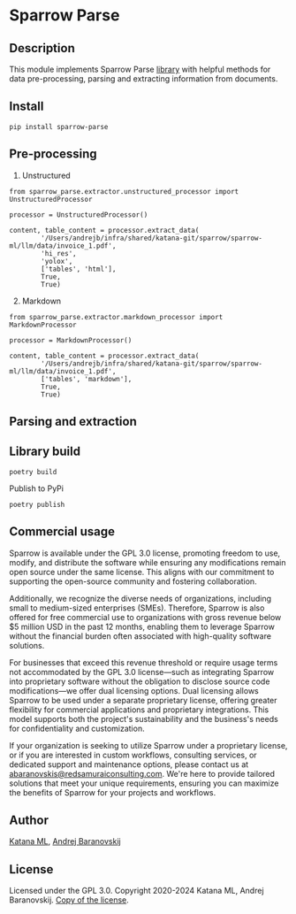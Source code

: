 # Sparrow Parse

## Description

This module implements Sparrow Parse [library](https://pypi.org/project/sparrow-parse/) with helpful methods for data pre-processing, parsing and extracting information from documents.

## Install

```
pip install sparrow-parse
```

## Pre-processing

1. Unstructured

```
from sparrow_parse.extractor.unstructured_processor import UnstructuredProcessor

processor = UnstructuredProcessor()

content, table_content = processor.extract_data(
        '/Users/andrejb/infra/shared/katana-git/sparrow/sparrow-ml/llm/data/invoice_1.pdf',
        'hi_res',
        'yolox',
        ['tables', 'html'],
        True,
        True)
```

2. Markdown

```
from sparrow_parse.extractor.markdown_processor import MarkdownProcessor

processor = MarkdownProcessor()

content, table_content = processor.extract_data(
        '/Users/andrejb/infra/shared/katana-git/sparrow/sparrow-ml/llm/data/invoice_1.pdf',
        ['tables', 'markdown'],
        True,
        True)
```

## Parsing and extraction

## Library build

```
poetry build
```

Publish to PyPi

```
poetry publish
```

## Commercial usage

Sparrow is available under the GPL 3.0 license, promoting freedom to use, modify, and distribute the software while ensuring any modifications remain open source under the same license. This aligns with our commitment to supporting the open-source community and fostering collaboration.

Additionally, we recognize the diverse needs of organizations, including small to medium-sized enterprises (SMEs). Therefore, Sparrow is also offered for free commercial use to organizations with gross revenue below $5 million USD in the past 12 months, enabling them to leverage Sparrow without the financial burden often associated with high-quality software solutions.

For businesses that exceed this revenue threshold or require usage terms not accommodated by the GPL 3.0 license—such as integrating Sparrow into proprietary software without the obligation to disclose source code modifications—we offer dual licensing options. Dual licensing allows Sparrow to be used under a separate proprietary license, offering greater flexibility for commercial applications and proprietary integrations. This model supports both the project's sustainability and the business's needs for confidentiality and customization.

If your organization is seeking to utilize Sparrow under a proprietary license, or if you are interested in custom workflows, consulting services, or dedicated support and maintenance options, please contact us at abaranovskis@redsamuraiconsulting.com. We're here to provide tailored solutions that meet your unique requirements, ensuring you can maximize the benefits of Sparrow for your projects and workflows.

## Author

[Katana ML](https://katanaml.io), [Andrej Baranovskij](https://github.com/abaranovskis-redsamurai)

## License

Licensed under the GPL 3.0. Copyright 2020-2024 Katana ML, Andrej Baranovskij. [Copy of the license](https://github.com/katanaml/sparrow/blob/main/LICENSE).
